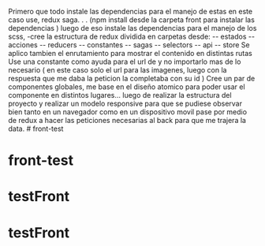 Primero que todo instale las dependencias para el manejo de estas en este caso use, redux saga. . . (npm install desde la carpeta front para instalar las dependencias ) 
luego de eso instale las dependencias para el manejo de los scss,
-cree la estructura de redux dividida en carpetas desde: 
-- estados
-- acciones
-- reducers
-- constantes 
-- sagas
-- selectors 
-- api 
-- store 
 Se aplico tambien el enrutamiento para mostrar el contenido en distintas rutas
 Use una constante como ayuda para el url de y no importarlo mas de lo necesario ( en este caso solo el url para las imagenes, luego con la respuesta que me daba la peticion la completaba con su id )
Cree un par de componentes globales, me base en el diseño atomico para poder usar el componente en distintos lugares... 
luego de realizar la estructura del proyecto y realizar un modelo responsive para que se pudiese observar bien tanto en un navegador como en un dispositivo movil pase por medio de redux a hacer las peticiones necesarias al back para que me trajera la data. # front-test


# front-test

# testFront

# testFront
